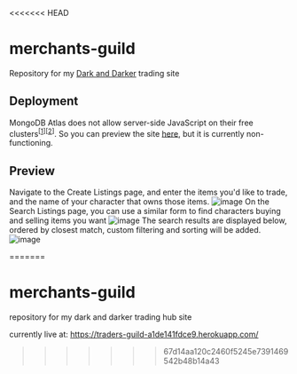<<<<<<< HEAD
# merchants-guild
Repository for my [Dark and Darker](https://www.darkanddarker.com/) trading site

## Deployment

MongoDB Atlas does not allow server-side JavaScript on their free clusters<sup>[[1](https://github.com/brandta-1/merchants-guild/blob/main/server/controller/listing-controller.js#L152)][[2](https://www.mongodb.com/docs/atlas/reference/free-shared-limitations/)]</sup>. So you can preview the site [here](https://traders-guild-a1de141fdce9.herokuapp.com/), but it is currently non-functioning.

## Preview
Navigate to the Create Listings page, and enter the items you'd like to trade, and the name of your character that owns those items.
![image](https://github.com/brandta-1/merchants-guild/assets/116298512/95b06ce2-c53d-4c18-a57e-bf77864252f6)
On the Search Listings page, you can use a similar form to find characters buying and selling items you want
![image](https://github.com/brandta-1/merchants-guild/assets/116298512/62746857-fcef-4648-8b4e-e5a99ede8c37)
The search results are displayed below, ordered by closest match, custom filtering and sorting will be added.
![image](https://github.com/brandta-1/merchants-guild/assets/116298512/56aeea94-b48e-4353-a1b5-dd11a506784a)

=======
# merchants-guild
repository for my dark and darker trading hub site

currently live at: https://traders-guild-a1de141fdce9.herokuapp.com/
>>>>>>> 67d14aa120c2460f5245e7391469542b48b14a43
